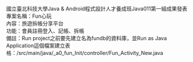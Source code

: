 國立臺北科技大學Java & Android程式設計人才養成班Java011第一組成果發表  
專案名稱：Fun心玩  
內容：旅遊拆帳分享平台  
功能：會員註冊登入、記帳、拆帳  
備註：Run project之前要先建立名為fundb的資料庫，並Run as Java Application這個檔案建立表格：/src/main/java/_a0_fun_Init/controller/Fun_Activity_New.java

